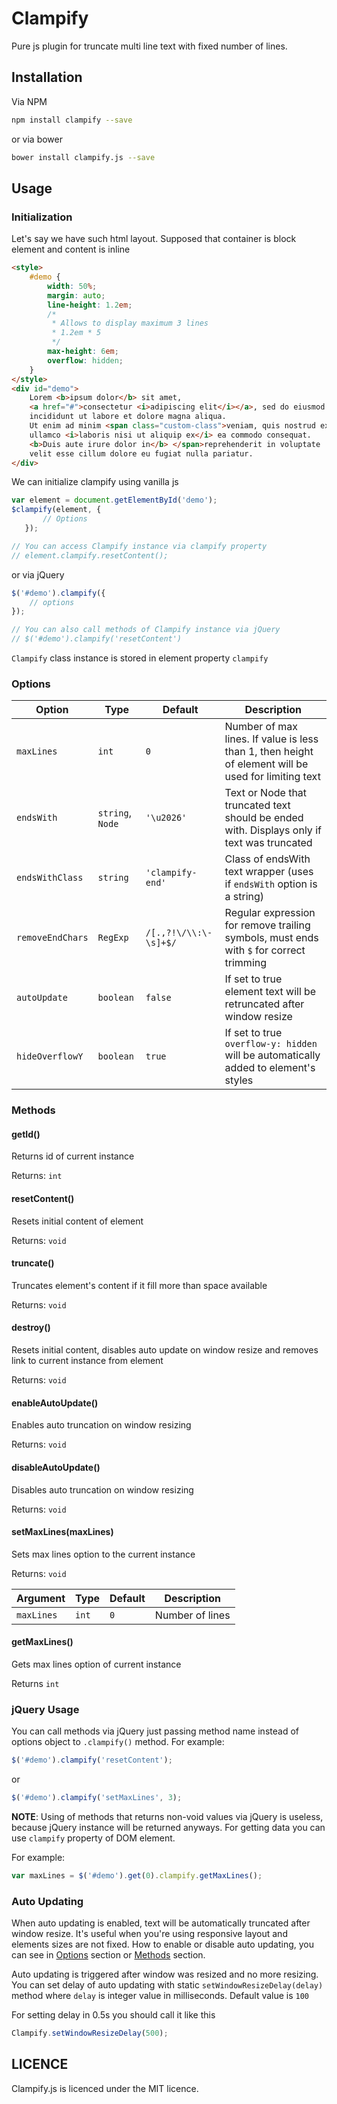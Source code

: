 # Clampify

Pure js plugin for truncate multi line text with fixed number of lines.

## Installation

Via NPM
```bash
npm install clampify --save
```
or via bower
```bash
bower install clampify.js --save
```

## Usage

### Initialization
Let's say we have such html layout. Supposed that container is block element and content is inline
```html
<style>
    #demo {
        width: 50%;
        margin: auto;
        line-height: 1.2em;
        /* 
         * Allows to display maximum 3 lines
         * 1.2em * 5
         */
        max-height: 6em;
        overflow: hidden;
    }
</style>
<div id="demo">
    Lorem <b>ipsum dolor</b> sit amet, 
    <a href="#">consectetur <i>adipiscing elit</i></a>, sed do eiusmod tempor 
    incididunt ut labore et dolore magna aliqua. 
    Ut enim ad minim <span class="custom-class">veniam, quis nostrud exercitation 
    ullamco <i>laboris nisi ut aliquip ex</i> ea commodo consequat. 
    <b>Duis aute irure dolor in</b> </span>reprehenderit in voluptate 
    velit esse cillum dolore eu fugiat nulla pariatur.
</div>
```

We can initialize clampify using vanilla js

```javascript
var element = document.getElementById('demo');
$clampify(element, {
       // Options
   });

// You can access Clampify instance via clampify property
// element.clampify.resetContent();
```

or via jQuery
```javascript
$('#demo').clampify({
    // options
});

// You can also call methods of Clampify instance via jQuery
// $('#demo').clampify('resetContent')
```

`Clampify` class instance is stored in element property `clampify`

### Options

Option | Type | Default | Description
------ | ---- | ------- | -----------
`maxLines` | `int` | `0` | Number of max lines. If value is less than 1, then height of element will be used for limiting text
`endsWith` | `string`, `Node` | `'\u2026'` | Text or Node that truncated text should be ended with. Displays only if text was truncated
`endsWithClass` | `string` | `'clampify-end'` | Class of endsWith text wrapper (uses if `endsWith` option is a string)
`removeEndChars` | `RegExp` | `/[.,?!\/\\:\-\s]+$/` | Regular expression for remove trailing symbols, must ends with `$` for correct trimming
`autoUpdate` | `boolean` | `false` | If set to true element text will be retruncated after window resize
`hideOverflowY` | `boolean` | `true` | If set to true `overflow-y: hidden` will be automatically added to element's styles

### Methods

#### getId()
Returns id of current instance

Returns: `int`

#### resetContent()
Resets initial content of element

Returns: `void`

#### truncate()
Truncates element's content if it fill more than space available

Returns: `void`

#### destroy()
Resets initial content, disables auto update on window resize and removes link to current instance from element

Returns: `void`

#### enableAutoUpdate()
Enables auto truncation on window resizing

Returns: `void`

#### disableAutoUpdate()
Disables auto truncation on window resizing

Returns: `void`

#### setMaxLines(maxLines)
Sets max lines option to the current instance

Returns: `void`

Argument | Type | Default | Description
-------- | ---- | ------- | -----------
`maxLines` | `int` | `0` | Number of lines

#### getMaxLines()
Gets max lines option of current instance

Returns `int`

### jQuery Usage
You can call methods via jQuery just passing method name instead of options object to `.clampify()` method.
For example:
```javascript
$('#demo').clampify('resetContent');
```
or
```javascript
$('#demo').clampify('setMaxLines', 3);
```

**NOTE**: Using of methods that returns non-void values via jQuery is useless, because jQuery instance will be returned anyways.
For getting data you can use `clampify` property of DOM element.

For example:
```javascript
var maxLines = $('#demo').get(0).clampify.getMaxLines();
```

### Auto Updating
When auto updating is enabled, text will be automatically truncated after window resize. It's useful when you're using responsive layout and elements sizes are not fixed. 
How to enable or disable auto updating, you can see in [Options](#options) section or [Methods](#methods) section.

Auto updating is triggered after window was resized and no more resizing. You can set delay of auto updating with static `setWindowResizeDelay(delay)` method where `delay` is integer value in milliseconds. Default value is `100`

For setting delay in 0.5s you should call it like this
```javascript
Clampify.setWindowResizeDelay(500);
```

## LICENCE
Clampify.js is licenced under the MIT licence.